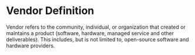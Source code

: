 # Vendor Definition

Vendor refers to the community, individual, or organization that created or maintains a product (software, hardware, managed service and other deliverables). This includes, but is not limited to, open-source software and hardware providers.
